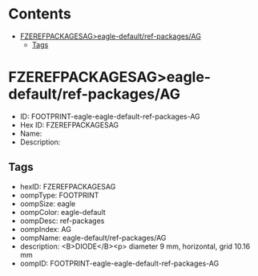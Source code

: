



Contents
========

* [FZEREFPACKAGESAG>eagle-default/ref-packages/AG](#fzerefpackagesageagle-defaultref-packagesag)
	* [Tags](#tags)

# FZEREFPACKAGESAG>eagle-default/ref-packages/AG

- ID: FOOTPRINT-eagle-eagle-default-ref-packages-AG
- Hex ID: FZEREFPACKAGESAG
- Name: 
- Description: 

## Tags

- hexID: FZEREFPACKAGESAG
- oompType: FOOTPRINT
- oompSize: eagle
- oompColor: eagle-default
- oompDesc: ref-packages
- oompIndex: AG
- oompName: eagle-default/ref-packages/AG
- description: &lt;B&gt;DIODE&lt;/B&gt;&lt;p&gt;&#xD;
diameter 9 mm, horizontal, grid 10.16 mm
- oompID: FOOTPRINT-eagle-eagle-default-ref-packages-AG
